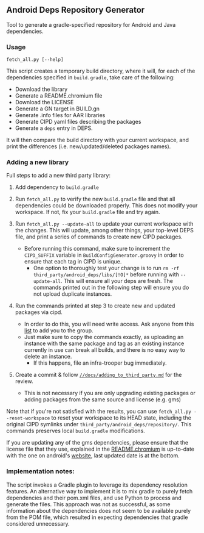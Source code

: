 Android Deps Repository Generator
---------------------------------

Tool to generate a gradle-specified repository for Android and Java
dependencies.

### Usage

    fetch_all.py [--help]

This script creates a temporary build directory, where it will, for each
of the dependencies specified in `build.gradle`, take care of the following:

  - Download the library
  - Generate a README.chromium file
  - Download the LICENSE
  - Generate a GN target in BUILD.gn
  - Generate .info files for AAR libraries
  - Generate CIPD yaml files describing the packages
  - Generate a `deps` entry in DEPS.

It will then compare the build directory with your current workspace, and
print the differences (i.e. new/updated/deleted packages names).

### Adding a new library
Full steps to add a new third party library:

1. Add dependency to `build.gradle`

2. Run `fetch_all.py` to verify the new `build.gradle` file and that all
   dependencies could be downloaded properly. This does not modify your
   workspace. If not, fix your `build.gradle` file and try again.

3. Run `fetch_all.py --update-all` to update your current workspace with the
   changes. This will update, among other things, your top-level DEPS file,
   and print a series of commands to create new CIPD packages.
    - Before running this command, make sure to increment the `CIPD_SUFFIX`
      variable in `BuildConfigGenerator.groovy` in order to ensure that each
      tag in CIPD is unique.
      - One option to thoroughly test your change is to run
        `rm -rf third_party/android_deps/libs/[!O]*` before running with
        `--update-all`. This will ensure all your deps are fresh. The commands
        printed out in the following step will ensure you do not upload
        duplicate instances.

4. Run the commands printed at step 3 to create new and updated packages
   via cipd.
    - In order to do this, you will need write access. Ask anyone from this
      [list][owners_link] to add you to the group.
    - Just make sure to copy the commands exactly, as uploading an instance
      with the same package and tag as an existing instance currently in use
      can break all builds, and there is no easy way to delete an instance.
      - If this happens, file an infra-trooper bug immediately.

5. Create a commit & follow [`//docs/adding_to_third_party.md`][docs_link] for
   the review.
    - This is not necessary if you are only upgrading existing packages or
      adding packages from the same source and license (e.g. gms)

Note that if you're not satisfied with the results, you can use
`fetch_all.py --reset-workspace` to reset your workspace to its HEAD state,
including the original CIPD symlinks under
`third_party/android_deps/repository/`. This commands preserves local
`build.gradle` modifications.

If you are updating any of the gms dependencies, please ensure that the license
file that they use, explained in the [README.chromium][readme_chromium_link] is
up-to-date with the one on android's [website][android_sdk_link], last updated
date is at the bottom.

[owners_link]: http://go/android-deps-owners
[docs_link]: ../../../../docs/adding_to_third_party.md
[android_sdk_link]: https://developer.android.com/studio/terms
[readme_chromium_link]: ../../../../third_party/android_deps/README.chromium

### Implementation notes:
The script invokes a Gradle plugin to leverage its dependency resolution
features. An alternative way to implement it is to mix gradle to purely fetch
dependencies and their pom.xml files, and use Python to process and generate
the files. This approach was not as successful, as some information about the
dependencies does not seem to be available purely from the POM file, which
resulted in expecting dependencies that gradle considered unnecessary.
